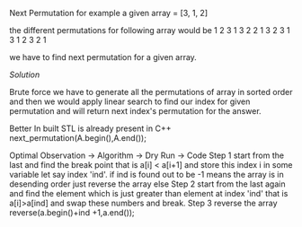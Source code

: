 Next Permutation 
for example a given array = [3, 1, 2]

the different permutations for following array would be 
1 2 3
1 3 2
2 1 3
2 3 1
3 1 2
3 2 1

we have to find next permutation for a given array.

*Solution*

Brute force
we have to generate all the permutations of array in sorted order and then we would apply linear search to find our index for given permutation and will return next index's permutation for the answer.

Better
In built STL is already present in C++ 
next_permutation(A.begin(),A.end());

Optimal
Observation -> Algorithm -> Dry Run -> Code
Step 1 start from the last and find the break point that is a[i] < a[i+1] and store this index i in some variable let say index 'ind'.
       if ind is found out to be -1 means the array is in desending order just reverse the array
       else
Step 2 start from the last again and find the element which is just greater than element at index 'ind' that is a[i]>a[ind] and swap these numbers and break.
Step 3 reverse the array reverse(a.begin()+ind +1,a.end());


